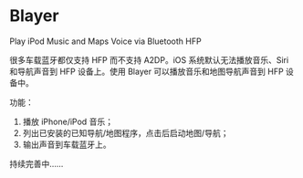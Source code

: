 Blayer
======

Play iPod Music and Maps Voice via Bluetooth HFP

很多车载蓝牙都仅支持 HFP 而不支持 A2DP。iOS 系统默认无法播放音乐、Siri 和导航声音到 HFP 设备上。使用 Blayer 可以播放音乐和地图导航声音到 HFP 设备中。

功能：

1. 播放 iPhone/iPod 音乐；
2. 列出已安装的已知导航/地图程序，点击后启动地图/导航；
3. 输出声音到车载蓝牙上。

持续完善中……
